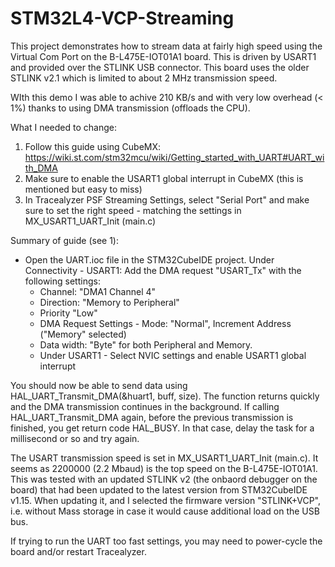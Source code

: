 # STM32L4-VCP-Streaming

This project demonstrates how to stream data at fairly high speed using the Virtual Com Port on the B-L475E-IOT01A1 board. This is driven by USART1 and provided over the STLINK USB connector. This board uses the older STLINK v2.1 which is limited to about 2 MHz transmission speed. 

WIth this demo I was able to achive 210 KB/s and with very low overhead (< 1%) thanks to using DMA transmission (offloads the CPU).

What I needed to change:
1. Follow this guide using CubeMX: https://wiki.st.com/stm32mcu/wiki/Getting_started_with_UART#UART_with_DMA
2. Make sure to enable the USART1 global interrupt in CubeMX (this is mentioned but easy to miss)
3. In Tracealyzer PSF Streaming Settings, select "Serial Port" and make sure to set the right speed - matching the settings in MX_USART1_UART_Init (main.c)

Summary of guide (see 1):
- Open the UART.ioc file in the STM32CubeIDE project.
  Under Connectivity - USART1: Add the DMA request "USART_Tx" with the following settings:
    -  Channel: "DMA1 Channel 4"
    -  Direction: "Memory to Peripheral"
    -  Priority "Low"
    -  DMA Request Settings - Mode: "Normal", Increment Address ("Memory" selected)
    -  Data width: "Byte" for both Peripheral and Memory.
  -  Under USART1 - Select NVIC settings and enable USART1 global interrupt

You should now be able to send data using HAL_UART_Transmit_DMA(&huart1, buff, size). The function returns quickly and the DMA transmission continues in the background. If calling HAL_UART_Transmit_DMA again, before the previous transmission is finished, you get return code HAL_BUSY. In that case, delay the task for a millisecond or so and try again.

The USART transmission speed is set in MX_USART1_UART_Init (main.c). It seems as 2200000 (2.2 Mbaud) is the top speed on the B-L475E-IOT01A1. This was tested with an updated STLINK v2 (the onbaord debugger on the board) that had been updated to the latest version from STM32CubeIDE v1.15. When updating it, and I  selected the firmware version "STLINK+VCP", i.e. without Mass storage in case it would cause additional load on the USB bus.

If trying to run the UART too fast settings, you may need to power-cycle the board and/or restart Tracealyzer.
